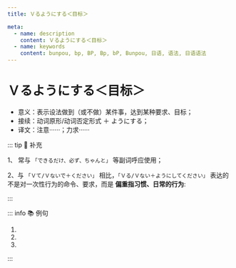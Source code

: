 ```yaml
---
title: Ｖるようにする＜目标＞

meta:
  - name: description
    content: Ｖるようにする＜目标＞
  - name: keywords
    content: bunpou, bp, BP, Bp, bP, Bunpou, 日语, 语法, 日语语法
---
```

  
# Ｖるようにする＜目标＞

- 意义：表示设法做到（或不做）某件事，达到某种要求、目标；
- 接续：动词原形/动词否定形式 ＋ ようにする；
- 译文：注意······；力求······

::: tip :bookmark: 补充

1、 常与 `「できるだけ、必ず、ちゃんと」` 等副词呼应使用；

2、与 `「Ｖて/Ｖないで＋ください」` 相比，`「Ｖる/Ｖない＋ようにしてください」` 表达的不是对一次性行为的命令、要求，而是 **偏重指习惯、日常的行为**:

<div class='bunpou-block'>
  
<grammer-content sentence='❌ ここにお[名前/なまえ]を[書く/かく]**ようにしてください**。' />
<grammer-content sentence='✅ ここにお[名前/なまえ]を[書い/かい]**てください**。' trans='请在这里写上您的名字。' />
  
</div>

:::
  
::: info :books: 例句
  
1. <grammer-content sentence='うがい[薬/くすり]も[出し/だし]ますから、できるだけうがいをする**ようにしてください**。' trans='也会开漱口药，请尽量漱口。' />
2. <grammer-content sentence='[今日/きょう]からちゃんと[予習/よしゅう]と[復習/ふくしゅう]をする**ようにします**。' trans='从今天开始要好好预习和复习。' />
3. <grammer-content sentence='[約束/やくそく]の[時間/じかん]には[遅れ/おくれ]ない**ようにしてください**。' trans='请不要误了约定的时间。' />
  
:::
  